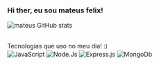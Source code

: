 ### Hi ther, eu sou mateus felix!
![mateus GitHub stats](https://github-readme-stats.vercel.app/api?username=mateusfelix&show_icons=true&theme=onedark)
<div style="display: inline-block;"><br>
    Tecnologias que uso no meu dia! :)<br>
    <img align="center" src="https://img.shields.io/badge/JavaScript-F7DF1E?style=for-the-badge&logo=javascript&logoColor=black" alt="JavaScript">
    <img  align="center" src="https://img.shields.io/badge/Node.js-43853D?style=for-the-badge&logo=node.js&logoColor=white" alt="Node.Js">
    <img align="center" src="https://img.shields.io/badge/Express.js-404D59?style=for-the-badge" alt="Express.js">
    <img align="center" src="https://img.shields.io/badge/MongoDB-4EA94B?style=for-the-badge&logo=mongodb&logoColor=white" alt="MongoDb">
